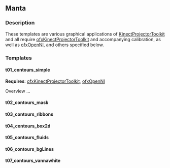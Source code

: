 ## Manta

### Description

These templates are various graphical applications of [KinectProjectorToolkit](https://genekogan.com/works/kinect-projector-toolkit.html) and all require [ofxKinectProjectorToolkit](https://github.com/genekogan/ofxKinectProjectorToolkit) and accompanying calibration, as well as [ofxOpenNI](https://github.com/gameoverhack/ofxOpenNI), and others specified below.

### Templates

#### t01_contours_simple

**Requires**: [ofxKinectProjectorToolkit](https://github.com/genekogan/ofxKinectProjectorToolkit), [ofxOpenNI](https://github.com/gameoverhack/ofxOpenNI)

Overview ...


#### t02_contours_mask
#### t03_contours_ribbons
#### t04_contours_box2d
#### t05_contours_fluids
#### t06_contours_bgLines
#### t07_contours_vannawhite
